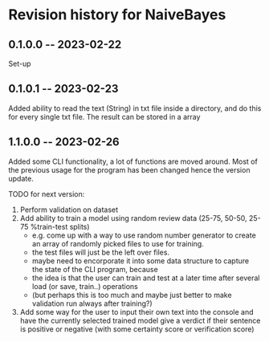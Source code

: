 # Revision history for NaiveBayes

## 0.1.0.0 -- 2023-02-22
Set-up

## 0.1.0.1 -- 2023-02-23
Added ability to read the text (String) in txt file inside a directory, and do this for every single txt file.
The result can be stored in a <String> array 

## 1.1.0.0 -- 2023-02-26
Added some CLI functionality, a lot of functions are moved around. 
Most of the previous usage for the program has been changed hence the version update.

TODO for next version:
1) Perform validation on dataset
2) Add ability to train a model using random review data (25-75, 50-50, 25-75 %train-test splits)
    - e.g. come up with a way to use random number generator to create an array of randomly picked files to use for training.
    - the test files will just be the left over files.
    - maybe need to encorporate it into some data structure to capture the state of the CLI program, because
    - the idea is that the user can train and test at a later time after several load (or save, train..) operations 
    - (but perhaps this is too much and maybe just better to make validation run always after training?)
3) Add some way for the user to input their own text into the console and have the currently selected trained model give a verdict if their sentence is positive or negative (with  some certainty score or verification score) 